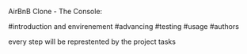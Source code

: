 AirBnB Clone - The Console:

#introduction and envirenement
#advancing
#testing
#usage
#authors

every step will be represtented by the project tasks